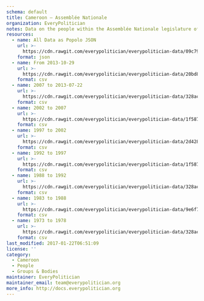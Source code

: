 ```yaml
---
schema: default
title: Cameroon — Assemblée Nationale
organization: EveryPolitician
notes: Data on the people within the Assemblée Nationale legislature of Cameroon.
resources:
  - name: All Data as Popolo JSON
    url: >-
      https://cdn.rawgit.com/everypolitician/everypolitician-data/09c795c8cf65aa7556004a490d22a3080802cd87/data/Cameroon/Assembly/ep-popolo-v1.0.json
    format: json
  - name: From 2013-10-29
    url: >-
      https://cdn.rawgit.com/everypolitician/everypolitician-data/20bd8aa5c71e0a0ab6e8bde8098e963d5acb1c1a/data/Cameroon/Assembly/term-9.csv
    format: csv
  - name: 2007 to 2013-07-22
    url: >-
      https://cdn.rawgit.com/everypolitician/everypolitician-data/328acb852c9c92b4a8aa94598376dfa248d97365/data/Cameroon/Assembly/term-8.csv
    format: csv
  - name: 2002 to 2007
    url: >-
      https://cdn.rawgit.com/everypolitician/everypolitician-data/1f5872050a2cdef9def4270f2df08ebb9571747f/data/Cameroon/Assembly/term-7.csv
    format: csv
  - name: 1997 to 2002
    url: >-
      https://cdn.rawgit.com/everypolitician/everypolitician-data/2d428d9be17f301b11e65b19befc4f7547a32b0a/data/Cameroon/Assembly/term-6.csv
    format: csv
  - name: 1992 to 1997
    url: >-
      https://cdn.rawgit.com/everypolitician/everypolitician-data/1f5872050a2cdef9def4270f2df08ebb9571747f/data/Cameroon/Assembly/term-5.csv
    format: csv
  - name: 1988 to 1992
    url: >-
      https://cdn.rawgit.com/everypolitician/everypolitician-data/328acb852c9c92b4a8aa94598376dfa248d97365/data/Cameroon/Assembly/term-4.csv
    format: csv
  - name: 1983 to 1988
    url: >-
      https://cdn.rawgit.com/everypolitician/everypolitician-data/9e6f70d61d07c5df4b965d5bb25888e2e7452a8c/data/Cameroon/Assembly/term-3.csv
    format: csv
  - name: 1973 to 1978
    url: >-
      https://cdn.rawgit.com/everypolitician/everypolitician-data/328acb852c9c92b4a8aa94598376dfa248d97365/data/Cameroon/Assembly/term-1.csv
    format: csv
last_modified: 2017-01-22T06:51:09
license: ''
category:
  - Cameroon
  - People
  - Groups & Bodies
maintainer: EveryPolitician
maintainer_email: team@everypolitician.org
more_info: http://docs.everypolitician.org
---
```


